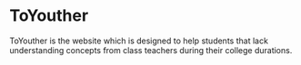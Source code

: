 # ToYouther
ToYouther is the website which is designed to help students that lack understanding concepts from class teachers during their college durations.

